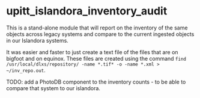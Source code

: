# upitt_islandora_inventory_audit

This is a stand-alone module that will report on the inventory of the same objects across legacy systems and compare to the current ingested objects in our Islandora systems.

It was easier and faster to just create a text file of the files that are on bigfoot and on equinox.  These files are created using the command `find /usr/local/dlxs/repository/ -name *.tif* -o -name *.xml > ~/inv_repo.out`.

TODO: add a PhotoDB component to the inventory counts - to be able to compare that system to our islandora.